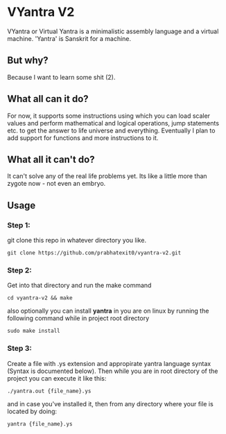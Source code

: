 # VYantra V2
VYantra or Virtual Yantra is a minimalistic assembly language and a virtual machine. 'Yantra' is Sanskrit for a machine.

## But why?
Because I want to learn some shit (2).

## What all can it do?
For now, it supports some instructions using which you can load scaler values and perform mathematical and logical operations, jump statements etc. to get the answer to life universe and everything. Eventually I plan to add support for functions and more instructions to it.

## What all it can't do?
It can't solve any of the real life problems yet. Its like a little more than zygote now - not even an embryo.


## Usage

### Step 1:
git clone this repo in whatever directory you like.
```
git clone https://github.com/prabhatexit0/vyantra-v2.git
```
### Step 2:
Get into that directory and run the make command
```
cd vyantra-v2 && make
```
also optionally you can install **yantra** in you are on linux by running the following command while in project root directory
```
sudo make install
```
### Step 3:
Create a file with .ys extension and appropirate yantra language syntax (Syntax is documented below).
Then while you are in root directory of the project you can execute it like this: 
```
./yantra.out {file_name}.ys
```
and in case you've installed it, then from any directory where your file is located by doing:
```
yantra {file_name}.ys
```



